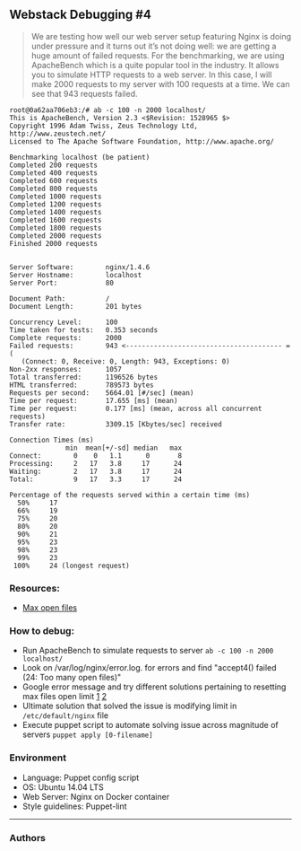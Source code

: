 ## Webstack Debugging #4
> We are testing how well our web server setup featuring Nginx is doing under pressure and it turns out it’s not doing well: we are getting a huge amount of failed requests. For the benchmarking, we are using ApacheBench which is a quite popular tool in the industry. It allows you to simulate HTTP requests to a web server. In this case, I will make 2000 requests to my server with 100 requests at a time. We can see that 943 requests failed.
```
root@0a62aa706eb3:/# ab -c 100 -n 2000 localhost/
This is ApacheBench, Version 2.3 <$Revision: 1528965 $>
Copyright 1996 Adam Twiss, Zeus Technology Ltd, http://www.zeustech.net/
Licensed to The Apache Software Foundation, http://www.apache.org/

Benchmarking localhost (be patient)
Completed 200 requests
Completed 400 requests
Completed 600 requests
Completed 800 requests
Completed 1000 requests
Completed 1200 requests
Completed 1400 requests
Completed 1600 requests
Completed 1800 requests
Completed 2000 requests
Finished 2000 requests


Server Software:        nginx/1.4.6
Server Hostname:        localhost
Server Port:            80

Document Path:          /
Document Length:        201 bytes

Concurrency Level:      100
Time taken for tests:   0.353 seconds
Complete requests:      2000
Failed requests:        943 <--------------------------------------- =(
   (Connect: 0, Receive: 0, Length: 943, Exceptions: 0)
Non-2xx responses:      1057
Total transferred:      1196526 bytes
HTML transferred:       789573 bytes
Requests per second:    5664.01 [#/sec] (mean)
Time per request:       17.655 [ms] (mean)
Time per request:       0.177 [ms] (mean, across all concurrent requests)
Transfer rate:          3309.15 [Kbytes/sec] received

Connection Times (ms)
              min  mean[+/-sd] median   max
Connect:        0    0   1.1      0       8
Processing:     2   17   3.8     17      24
Waiting:        2   17   3.8     17      24
Total:          9   17   3.3     17      24

Percentage of the requests served within a certain time (ms)
  50%     17
  66%     19
  75%     20
  80%     20
  90%     21
  95%     23
  98%     23
  99%     23
 100%     24 (longest request)
```

### Resources:
* [Max open files](https://stackoverflow.com/questions/27849331/how-to-set-nginx-max-open-files)

### How to debug:
* Run ApacheBench to simulate requests to server ```ab -c 100 -n 2000 localhost/```
* Look on /var/log/nginx/error.log. for errors and find "accept4() failed (24: Too many open files)"
* Google error message and try different solutions pertaining to resetting max files open limit [1](https://www.cyberciti.biz/faq/linux-unix-nginx-too-many-open-files/) [2](https://gist.github.com/joewiz/4c39c9d061cf608cb62b)
* Ultimate solution that solved the issue is modifying limit in ```/etc/default/nginx``` file
* Execute puppet script to automate solving issue across magnitude of servers ```puppet apply [0-filename]```

### Environment
* Language: Puppet config script
* OS: Ubuntu 14.04 LTS
* Web Server: Nginx on Docker container
* Style guidelines: Puppet-lint
---
### Authors
